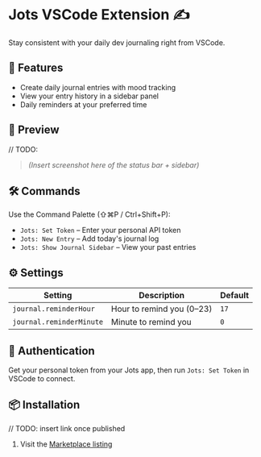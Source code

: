 # Jots VSCode Extension ✍️

Stay consistent with your daily dev journaling right from VSCode.

## 🚀 Features

- Create daily journal entries with mood tracking
- View your entry history in a sidebar panel
- Daily reminders at your preferred time

## 📸 Preview
// TODO:
> _(Insert screenshot here of the status bar + sidebar)_

## 🛠️ Commands

Use the Command Palette (⇧⌘P / Ctrl+Shift+P):

- `Jots: Set Token` – Enter your personal API token
- `Jots: New Entry` – Add today's journal log
- `Jots: Show Journal Sidebar` – View your past entries

## ⚙️ Settings

| Setting | Description | Default |
|--------|-------------|---------|
| `journal.reminderHour` | Hour to remind you (0–23) | `17` |
| `journal.reminderMinute` | Minute to remind you | `0` |

## 🔐 Authentication

Get your personal token from your Jots app, then run `Jots: Set Token` in VSCode to connect.

## 📦 Installation
// TODO: insert link once published
1. Visit the [Marketplace listing](#)

